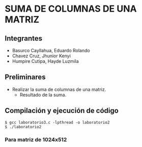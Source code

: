 # SUMA DE COLUMNAS DE UNA MATRIZ
## Integrantes
- Basurco Cayllahua, Eduardo Rolando
- Chavez Cruz, Jhunior Kenyi
- Humpire Cutipa, Hayde Luzmila

## Preliminares
- Realizar la suma de columnas de una matriz.
  - Resultado de la suma.

## Compilación y ejecución de código

```terminal
$ gcc laboratorio3.c -lpthread -o laboratorio2
$ ./laboratorio2
```
### Para matriz de 1024x512
